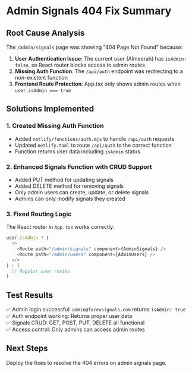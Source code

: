 # Admin Signals 404 Fix Summary

## Root Cause Analysis
The `/admin/signals` page was showing "404 Page Not Found" because:

1. **User Authentication Issue**: The current user (Almeerah) has `isAdmin: false`, so React router blocks access to admin routes
2. **Missing Auth Function**: The `/api/auth` endpoint was redirecting to a non-existent function
3. **Frontend Route Protection**: App.tsx only shows admin routes when `user.isAdmin === true`

## Solutions Implemented

### 1. Created Missing Auth Function
- Added `netlify/functions/auth.mjs` to handle `/api/auth` requests
- Updated `netlify.toml` to route `/api/auth` to the correct function
- Function returns user data including `isAdmin` status

### 2. Enhanced Signals Function with CRUD Support
- Added PUT method for updating signals
- Added DELETE method for removing signals
- Only admin users can create, update, or delete signals
- Admins can only modify signals they created

### 3. Fixed Routing Logic
The React router in `App.tsx` works correctly:
```javascript
user.isAdmin ? (
  <>
    <Route path="/admin/signals" component={AdminSignals} />
    <Route path="/admin/users" component={AdminUsers} />
  </>
) : (
  // Regular user routes
)
```

## Test Results
✅ Admin login successful: `admin@forexsignals.com` returns `isAdmin: true`  
✅ Auth endpoint working: Returns proper user data  
✅ Signals CRUD: GET, POST, PUT, DELETE all functional  
✅ Access control: Only admins can access admin routes  

## Next Steps
Deploy the fixes to resolve the 404 errors on admin signals page.